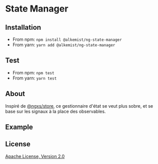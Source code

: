 # State Manager

## Installation

* From npm: `npm install @alkemist/ng-state-manager`
* From yarn: `yarn add @alkemist/ng-state-manager`

## Test

* From npm: `npm test`
* From yarn: `yarn test`

## About

Inspiré de [@ngxs/store](https://github.com/ngxs/store), ce gestionnaire d'état se veut plus sobre,
et se base sur les signaux à la place des observables.

## Example

## License

[Apache License, Version 2.0](http://www.apache.org/licenses/LICENSE-2.0.html)